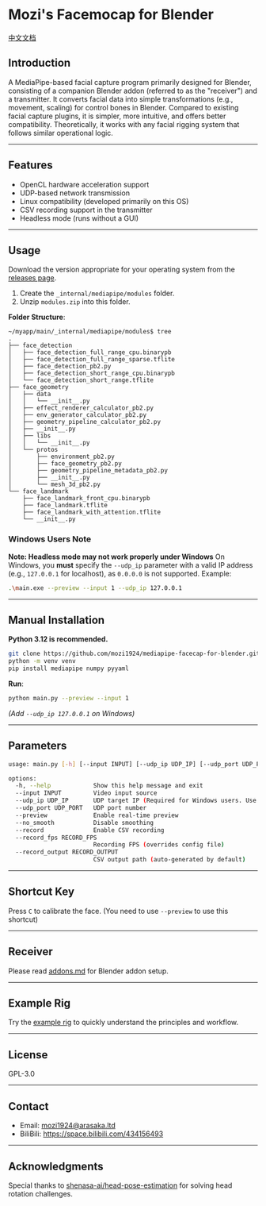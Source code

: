 # Mozi's Facemocap for Blender

[中文文档](/README_ZH.md)

## Introduction  
A MediaPipe-based facial capture program primarily designed for Blender, consisting of a companion Blender addon (referred to as the "receiver") and a transmitter. It converts facial data into simple transformations (e.g., movement, scaling) for control bones in Blender. Compared to existing facial capture plugins, it is simpler, more intuitive, and offers better compatibility. Theoretically, it works with any facial rigging system that follows similar operational logic.

---

## Features  
- OpenCL hardware acceleration support  
- UDP-based network transmission  
- Linux compatibility (developed primarily on this OS)  
- CSV recording support in the transmitter  
- Headless mode (runs without a GUI)  

---

## Usage  
Download the version appropriate for your operating system from the [releases page](https://github.com/mozi1924/mediapipe-facecap-for-blender/releases).  

1. Create the `_internal/mediapipe/modules` folder.  
2. Unzip `modules.zip` into this folder.  

**Folder Structure**:  
```
~/myapp/main/_internal/mediapipe/modules$ tree
.
├── face_detection
│   ├── face_detection_full_range_cpu.binarypb
│   ├── face_detection_full_range_sparse.tflite
│   ├── face_detection_pb2.py
│   ├── face_detection_short_range_cpu.binarypb
│   └── face_detection_short_range.tflite
├── face_geometry
│   ├── data
│   │   └── __init__.py
│   ├── effect_renderer_calculator_pb2.py
│   ├── env_generator_calculator_pb2.py
│   ├── geometry_pipeline_calculator_pb2.py
│   ├── __init__.py
│   ├── libs
│   │   └── __init__.py
│   └── protos
│       ├── environment_pb2.py
│       ├── face_geometry_pb2.py
│       ├── geometry_pipeline_metadata_pb2.py
│       ├── __init__.py
│       └── mesh_3d_pb2.py
└── face_landmark
    ├── face_landmark_front_cpu.binarypb
    ├── face_landmark.tflite
    ├── face_landmark_with_attention.tflite
    └── __init__.py
```  

### Windows Users Note  
**Note: Headless mode may not work properly under Windows**
On Windows, you **must** specify the `--udp_ip` parameter with a valid IP address (e.g., `127.0.0.1` for localhost), as `0.0.0.0` is not supported. Example:  
```bash
.\main.exe --preview --input 1 --udp_ip 127.0.0.1
```  

---

## Manual Installation  
**Python 3.12 is recommended.**  
```bash
git clone https://github.com/mozi1924/mediapipe-facecap-for-blender.git
python -m venv venv
pip install mediapipe numpy pyyaml
```  

**Run**:  
```bash
python main.py --preview --input 1
```  
*(Add `--udp_ip 127.0.0.1` on Windows)*  

---

## Parameters  
```bash
usage: main.py [-h] [--input INPUT] [--udp_ip UDP_IP] [--udp_port UDP_PORT] [--preview] [--no_smooth] [--record] [--record_fps RECORD_FPS] [--record_output RECORD_OUTPUT]

options:
  -h, --help            Show this help message and exit
  --input INPUT         Video input source
  --udp_ip UDP_IP       UDP target IP (Required for Windows users. Use 127.0.0.1 for localhost)
  --udp_port UDP_PORT   UDP port number
  --preview             Enable real-time preview
  --no_smooth           Disable smoothing
  --record              Enable CSV recording
  --record_fps RECORD_FPS
                        Recording FPS (overrides config file)
  --record_output RECORD_OUTPUT
                        CSV output path (auto-generated by default)
```  

---

## Shortcut Key  
Press `C` to calibrate the face.  (You need to use `--preview` to use this shortcut)

---

## Receiver  
Please read [addons.md](/addons.md) for Blender addon setup.  

---

## Example Rig  
Try the [example rig](/example/) to quickly understand the principles and workflow.  

---

## License  
GPL-3.0  

---

## Contact  
- Email: mozi1924@arasaka.ltd  
- BiliBili: https://space.bilibili.com/434156493  

---

## Acknowledgments  
Special thanks to [shenasa-ai/head-pose-estimation](https://github.com/shenasa-ai/head-pose-estimation) for solving head rotation challenges.